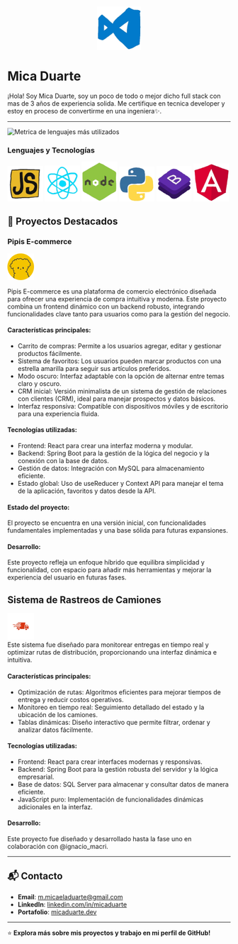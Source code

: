 


<div align="center">
  <img src="assets/212257465-7ce8d493-cac5-494e-982a-5a9deb852c4b.gif" alt="Descripción del GIF" width="100" />
</div>

# Mica Duarte

¡Hola! Soy Mica Duarte, soy un poco de todo o mejor dicho full stack con mas de 3 años de experiencia solida. Me certifique en tecnica developer y estoy en proceso de convertirme en una ingeniera✨.

---

![Metrica de lenguajes más utilizados](https://github-readme-stats.vercel.app/api/top-langs/?username=MicaDuarte&layout=compact&theme=radical)


### Lenguajes y Tecnologías
<div>
<img src="assets/js.gif" style="width:80px;heigth:80px;"/>
<img src="assets/react.gif" style="width:80px;heigth:80px;"/>
<img src="assets/node.gif" style="width:80px;heigth:80px;"/>
<img src="assets/python.gif" style="width:80px;heigth:80px;"/>
<img src="assets/boostrap.gif" style="width:80px;heigth:80px;"/>
<img src="assets/angular.gif" style="width:80px;heigth:80px;"/>
</div>



## 🌟 Proyectos Destacados

### Pipis E-commerce
![camiON](assets/pipis.png)

Pipis E-commerce es una plataforma de comercio electrónico diseñada para ofrecer una experiencia de compra intuitiva y moderna. Este proyecto combina un frontend dinámico con un backend robusto, integrando funcionalidades clave tanto para usuarios como para la gestión del negocio.

#### Características principales:
- Carrito de compras: Permite a los usuarios agregar, editar y gestionar productos fácilmente.
- Sistema de favoritos: Los usuarios pueden marcar productos con una estrella amarilla para seguir sus artículos preferidos.
- Modo oscuro: Interfaz adaptable con la opción de alternar entre temas claro y oscuro.
- CRM inicial: Versión minimalista de un sistema de gestión de relaciones con clientes (CRM), ideal para manejar prospectos y datos básicos.
- Interfaz responsiva: Compatible con dispositivos móviles y de escritorio para una experiencia fluida.
#### Tecnologías utilizadas:
- Frontend: React para crear una interfaz moderna y modular.
- Backend: Spring Boot para la gestión de la lógica del negocio y la conexión con la base de datos.
- Gestión de datos: Integración con MySQL para almacenamiento eficiente.
- Estado global: Uso de useReducer y Context API para manejar el tema de la aplicación, favoritos y datos desde la API.
#### Estado del proyecto:
El proyecto se encuentra en una versión inicial, con funcionalidades fundamentales implementadas y una base sólida para futuras expansiones.

#### Desarrollo:
Este proyecto refleja un enfoque híbrido que equilibra simplicidad y funcionalidad, con espacio para añadir más herramientas y mejorar la experiencia del usuario en futuras fases.



## Sistema de Rastreos de Camiones
<div>
<img src="assets/camionn.png" style="width:60px; heigth:60px;"/>
</div>
Este sistema fue diseñado para monitorear entregas en tiempo real y optimizar rutas de distribución, proporcionando una interfaz dinámica e intuitiva.

#### Características principales:
- Optimización de rutas: Algoritmos eficientes para mejorar tiempos de entrega y reducir costos operativos.
- Monitoreo en tiempo real: Seguimiento detallado del estado y la ubicación de los camiones.
- Tablas dinámicas: Diseño interactivo que permite filtrar, ordenar y analizar datos fácilmente.
#### Tecnologías utilizadas:
- Frontend: React para crear interfaces modernas y responsivas.
- Backend: Spring Boot para la gestión robusta del servidor y la lógica empresarial.
- Base de datos: SQL Server para almacenar y consultar datos de manera eficiente.
- JavaScript puro: Implementación de funcionalidades dinámicas adicionales en la interfaz.
#### Desarrollo:
Este proyecto fue diseñado y desarrollado hasta la fase uno en colaboración con @ignacio_macri.

---

## 📬 Contacto

- **Email**: [m.micaeladuarte@gmail.com](mailto:m.micaeladuarte@gmail.com)
- **LinkedIn**: [linkedin.com/in/micaduarte](https://www.linkedin.com/in/micaela-duarte-a351492ab/)
- **Portafolio**: [micaduarte.dev](https://micaduarte.dev)

---

⭐️ **Explora más sobre mis proyectos y trabajo en mi perfil de GitHub!**
